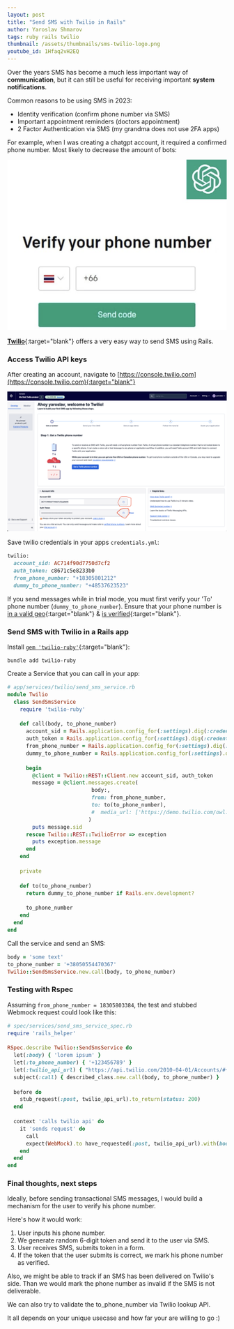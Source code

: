 ```yaml
---
layout: post
title: "Send SMS with Twilio in Rails"
author: Yaroslav Shmarov
tags: ruby rails twilio
thumbnail: /assets/thumbnails/sms-twilio-logo.png
youtube_id: 1Hfaq2vH2EQ
---
```


Over the years SMS has become a much less important way of **communication**, but it can still be useful for receiving important **system notifications**.

Common reasons to be using SMS in 2023:
- Identity verification (confirm phone number via SMS)
- Important appointment reminders (doctors appointment)
- 2 Factor Authentication via SMS (my grandma does not use 2FA apps)

For example, when I was creating a chatgpt account, it required a confirmed phone number. Most likely to decrease the amount of bots:

![sms-verify-chatgpt.png](/assets/images/sms-verify-chatgpt.png)

[**Twilio**](https://www.twilio.com/docs/libraries/ruby){:target="blank"} offers a very easy way to send SMS using Rails.

### Access Twilio API keys

After creating an account, navigate to [https://console.twilio.com](https://console.twilio.com){:target="blank"}

![sms-twilio-api-keys.png](/assets/images/sms-twilio-api-keys.png)

Save twilio credentials in your apps `credentials.yml`:

```ruby
twilio:
  account_sid: AC714f90d7750d7cf2
  auth_token: c8671c5e8233b0
  from_phone_number: "+18305801212"
  dummy_to_phone_number: "+48537623523"
```

If you send messages while in trial mode, you must first verify your 'To' phone number (`dummy_to_phone_number`). Ensure that your phone number is [in a valid geo](https://console.twilio.com/?frameUrl=/console/sms/settings/geo-permissions){:target="blank"} & [is verified](https://console.twilio.com/us1/develop/phone-numbers/manage/verified){:target="blank"}.

### Send SMS with Twilio in a Rails app

Install [`gem 'twilio-ruby'`](https://github.com/twilio/twilio-ruby){:target="blank"}:

```shell
bundle add twilio-ruby
```

Create a Service that you can call in your app:

```ruby
# app/services/twilio/send_sms_service.rb
module Twilio
  class SendSmsService
    require 'twilio-ruby'

    def call(body, to_phone_number)
      account_sid = Rails.application.config_for(:settings).dig(:credentials, :twilio, :account_sid)
      auth_token = Rails.application.config_for(:settings).dig(:credentials, :twilio, :auth_token)
      from_phone_number = Rails.application.config_for(:settings).dig(:credentials, :twilio, :from_phone_number)
      dummy_to_phone_number = Rails.application.config_for(:settings).dig(:credentials, :twilio, :dummy_to_phone_number)

      begin
        @client = Twilio::REST::Client.new account_sid, auth_token
        message = @client.messages.create(
                           body:,
                           from: from_phone_number,
                           to: to(to_phone_number),
                           #  media_url: ['https://demo.twilio.com/owl.png'] # MMS example
                          )
        puts message.sid
      rescue Twilio::REST::TwilioError => exception
        puts exception.message
      end
    end

    private

    def to(to_phone_number)
      return dummy_to_phone_number if Rails.env.development?

      to_phone_number
    end
  end
end
```

Call the service and send an SMS:

```ruby
body = 'some text'
to_phone_number = '+38050554470367'
Twilio::SendSmsService.new.call(body, to_phone_number)
```

### Testing with Rspec

Assuming `from_phone_number = 18305803384`, the test and stubbed Webmock request could look like this:

```ruby
# spec/services/send_sms_service_spec.rb
require 'rails_helper'

RSpec.describe Twilio::SendSmsService do
  let(:body) { 'lorem ipsum' }
  let(:to_phone_number) { '+123456789' }
  let(:twilio_api_url) { "https://api.twilio.com/2010-04-01/Accounts/#{Rails.application.config_for(:settings).dig(:credentials, :twilio, :account_sid)}/Messages.json" }
  subject(:call) { described_class.new.call(body, to_phone_number) }

  before do
    stub_request(:post, twilio_api_url).to_return(status: 200)
  end

  context 'calls twilio api' do
    it 'sends request' do
      call
      expect(WebMock).to have_requested(:post, twilio_api_url).with(body: 'Body=lorem+ipsum&From=%2B18305803384&To=%2B123456789')
    end
  end
end
```

### Final thoughts, next steps

Ideally, before sending transactional SMS messages, I would build a mechanism for the user to verify his phone number.

Here's how it would work:
1. User inputs his phone number.
2. We generate random 6-digit token and send it to the user via SMS.
3. User receives SMS, submits token in a form.
4. If the token that the user submits is correct, we mark his phone number as verified.

Also, we might be able to track if an SMS has been delivered on Twilio's side. Than we would mark the phone number as invalid if the SMS is not deliverable.

We can also try to validate the to_phone_number via Twilio lookup API.

It all depends on your unique usecase and how far your are willing to go :)
